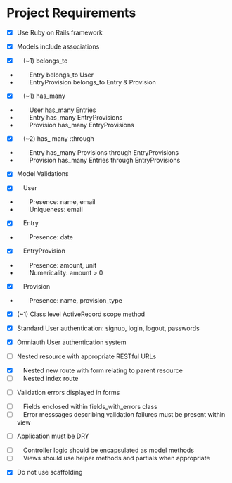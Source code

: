 # Project Requirements
- [x] Use Ruby on Rails framework

- [x] Models include associations
* [x] &ensp;&ensp;(~1) belongs_to 
+ &ensp;&ensp;&ensp;&ensp;Entry belongs_to User
+ &ensp;&ensp;&ensp;&ensp;EntryProvision belongs_to Entry & Provision
* [x] &ensp;&ensp;(~1) has_many
+ &ensp;&ensp;&ensp;&ensp;User has_many Entries
+ &ensp;&ensp;&ensp;&ensp;Entry has_many EntryProvisions
+ &ensp;&ensp;&ensp;&ensp;Provision has_many EntryProvisions
* [x] &ensp;&ensp;(~2) has_ many :through
+ &ensp;&ensp;&ensp;&ensp;Entry has_many Provisions through EntryProvisions
+ &ensp;&ensp;&ensp;&ensp;Provision has_many Entries through EntryProvisions

- [x] Model Validations
* [x] &ensp;&ensp;User
+ &ensp;&ensp;&ensp;&ensp;Presence: name, email
+ &ensp;&ensp;&ensp;&ensp;Uniqueness: email
* [x] &ensp;&ensp;Entry
+ &ensp;&ensp;&ensp;&ensp;Presence: date
* [x] &ensp;&ensp;EntryProvision
+ &ensp;&ensp;&ensp;&ensp;Presence: amount, unit
+ &ensp;&ensp;&ensp;&ensp;Numericality: amount > 0
* [x] &ensp;&ensp;Provision
+ &ensp;&ensp;&ensp;&ensp;Presence: name, provision_type

- [x] (~1) Class level ActiveRecord scope method

- [x] Standard User authentication: signup, login, logout, passwords

- [x] Omniauth User authentication system

- [ ] Nested resource with appropriate RESTful URLs
* [x] &ensp;&ensp;Nested new route with form relating to parent resource
* [ ] &ensp;&ensp;Nested index route

- [ ] Validation errors displayed in forms
* [ ] &ensp;&ensp;Fields enclosed within fields_with_errors class
* [ ] &ensp;&ensp;Error messsages describing validation failures must be present within view

- [ ] Application must be DRY
* [ ] &ensp;&ensp;Controller logic should be encapsulated as model methods
* [ ] &ensp;&ensp;Views should use helper methods and partials when appropriate

- [x] Do not use scaffolding
